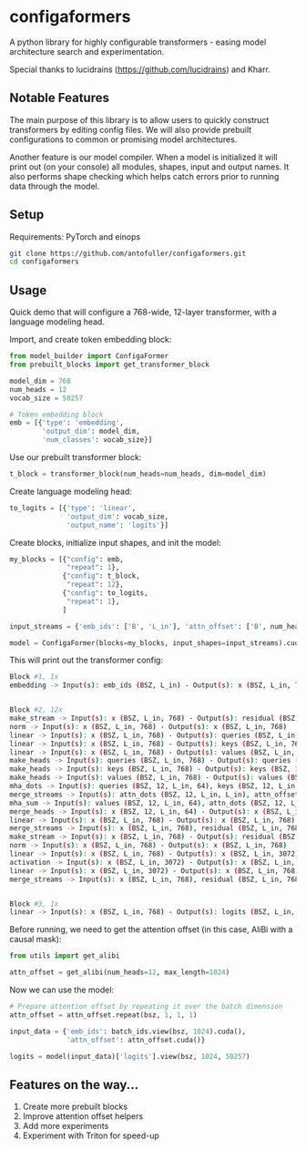 # configaformers
A python library for highly configurable transformers - easing model architecture search and experimentation.

Special thanks to lucidrains (https://github.com/lucidrains) and Kharr.

## Notable Features
The main purpose of this library is to allow users to quickly construct transformers by editing config files. We will also provide prebuilt configurations to common or promising model architectures.

Another feature is our model compiler. When a model is initialized it will print out (on your console) all modules, shapes, input and output names. It also performs shape checking which helps catch errors prior to running data through the model.

## Setup
Requirements: PyTorch and einops
```bash
git clone https://github.com/antofuller/configaformers.git
cd configaformers
```

## Usage
Quick demo that will configure a 768-wide, 12-layer transformer, with a language modeling head.

Import, and create token embedding block:

```python
from model_builder import ConfigaFormer
from prebuilt_blocks import get_transformer_block

model_dim = 768
num_heads = 12
vocab_size = 50257

# Token embedding block
emb = [{'type': 'embedding',
        'output_dim': model_dim,
        'num_classes': vocab_size}]
```

Use our prebuilt transformer block:

```python
t_block = transformer_block(num_heads=num_heads, dim=model_dim)
```

Create language modeling head:

```python
to_logits = [{'type': 'linear',
              'output_dim': vocab_size,
              'output_name': 'logits'}]
```

Create blocks, initialize input shapes, and init the model:

```python
my_blocks = [{"config": emb,
              "repeat": 1},
             {"config": t_block,
              "repeat": 12},
             {"config": to_logits,
              "repeat": 1},
             ]

input_streams = {'emb_ids': ['B', 'L_in'], 'attn_offset': ['B', num_heads, 'L_in', 'L_in'],}

model = ConfigaFormer(blocks=my_blocks, input_shapes=input_streams).cuda()
```

This will print out the transformer config:

```bash
Block #1, 1x
embedding -> Input(s): emb_ids (BSZ, L_in) - Output(s): x (BSZ, L_in, 768)


Block #2, 12x
make_stream -> Input(s): x (BSZ, L_in, 768) - Output(s): residual (BSZ, L_in, 768)
norm -> Input(s): x (BSZ, L_in, 768) - Output(s): x (BSZ, L_in, 768)
linear -> Input(s): x (BSZ, L_in, 768) - Output(s): queries (BSZ, L_in, 768)
linear -> Input(s): x (BSZ, L_in, 768) - Output(s): keys (BSZ, L_in, 768)
linear -> Input(s): x (BSZ, L_in, 768) - Output(s): values (BSZ, L_in, 768)
make_heads -> Input(s): queries (BSZ, L_in, 768) - Output(s): queries (BSZ, 12, L_in, 64)
make_heads -> Input(s): keys (BSZ, L_in, 768) - Output(s): keys (BSZ, 12, L_in, 64)
make_heads -> Input(s): values (BSZ, L_in, 768) - Output(s): values (BSZ, 12, L_in, 64)
mha_dots -> Input(s): queries (BSZ, 12, L_in, 64), keys (BSZ, 12, L_in, 64) - Output(s): attn_dots (BSZ, 12, L_in, L_in)
merge_streams -> Input(s): attn_dots (BSZ, 12, L_in, L_in), attn_offset (B, 12, L_in, L_in) - Output(s): attn_dots (BSZ, 12, L_in, L_in)
mha_sum -> Input(s): values (BSZ, 12, L_in, 64), attn_dots (BSZ, 12, L_in, L_in) - Output(s): x (BSZ, 12, L_in, 64)
merge_heads -> Input(s): x (BSZ, 12, L_in, 64) - Output(s): x (BSZ, L_in, 768)
linear -> Input(s): x (BSZ, L_in, 768) - Output(s): x (BSZ, L_in, 768)
merge_streams -> Input(s): x (BSZ, L_in, 768), residual (BSZ, L_in, 768) - Output(s): x (BSZ, L_in, 768)
make_stream -> Input(s): x (BSZ, L_in, 768) - Output(s): residual (BSZ, L_in, 768)
norm -> Input(s): x (BSZ, L_in, 768) - Output(s): x (BSZ, L_in, 768)
linear -> Input(s): x (BSZ, L_in, 768) - Output(s): x (BSZ, L_in, 3072)
activation -> Input(s): x (BSZ, L_in, 3072) - Output(s): x (BSZ, L_in, 3072)
linear -> Input(s): x (BSZ, L_in, 3072) - Output(s): x (BSZ, L_in, 768)
merge_streams -> Input(s): x (BSZ, L_in, 768), residual (BSZ, L_in, 768) - Output(s): x (BSZ, L_in, 768)


Block #3, 1x
linear -> Input(s): x (BSZ, L_in, 768) - Output(s): logits (BSZ, L_in, 50257)
```

Before running, we need to get the attention offset (in this case, AliBi with a causal mask):

```python
from utils import get_alibi

attn_offset = get_alibi(num_heads=12, max_length=1024)
```

Now we can use the model:

```python
# Prepare attention offset by repeating it over the batch dimension
attn_offset = attn_offset.repeat(bsz, 1, 1, 1)

input_data = {'emb_ids': batch_ids.view(bsz, 1024).cuda(),
              'attn_offset': attn_offset.cuda()}

logits = model(input_data)['logits'].view(bsz, 1024, 50257)
```

## Features on the way...
1. Create more prebuilt blocks
2. Improve attention offset helpers
3. Add more experiments
4. Experiment with Triton for speed-up